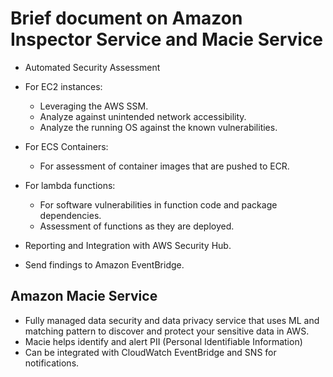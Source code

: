 # Brief document on Amazon Inspector Service and Macie Service

- Automated Security Assessment
- For EC2 instances:
  - Leveraging the AWS SSM.
  - Analyze against unintended network accessibility.
  - Analyze the running OS against the known vulnerabilities.

- For ECS Containers:
  - For assessment of container images that are pushed to ECR.

- For lambda functions:
  - For software vulnerabilities in function code and package dependencies.
  - Assessment of functions as they are deployed.

- Reporting and Integration with AWS Security Hub.
- Send findings to Amazon EventBridge.

## Amazon Macie Service

- Fully managed data security and data privacy service that uses ML and matching pattern to discover and protect your
  sensitive data in AWS.
- Macie helps identify and alert PII (Personal Identifiable Information)
- Can be integrated with CloudWatch EventBridge and SNS for notifications.
